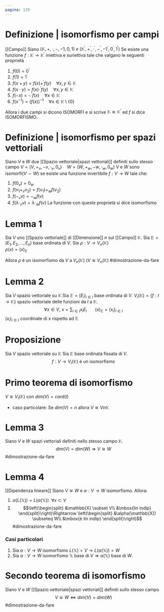 ```yaml
---
pagina: 129
---
```

# Definizione | isomorfismo per campi
[[Campo]]
Siano $(\mathbb{K},+,\cdot,-,-1,0,1)\ e\ (\mathbb{K}^{'},+^{'},\cdot^{'},-^{'},-1^{'},0^{'},1^{'})$
Se esiste una funzione $f:\mathbb{K}\to\mathbb{K}^{'}$ iniettiva e suriettiva tale che valgano le seguenti proprietà
1) $f(0)=0^{'}$
2) $f(1)=1^{'}$
3) $f(x+y)=f(x)+^{'}f(y)\quad \forall x,y\in \mathbb{K}$
4) $f(x\cdot y)=f(x)\cdot^{'}f(y)\quad \forall x,y\in \mathbb{K}$
5) $f(-x)=-^{'}f(x)\quad \forall x \in \mathbb{K}$
6) $f(x^{-1})=(f(x))^{-1}\quad \forall x\in \mathbb{K}\setminus \{0\}$

Allora i due campi si dicono ISOMORFI e si scrive $\mathbb{K}\cong \mathbb{K}^{'}$ ed $f$ si dice ISOMORFISMO.

# Definizione | isomorfismo per spazi vettoriali
Siano $V$ e $W$ due [[Spazio vettoriale|spazi vettoriali]] definiti sullo stesso campo
$V=(V,+_{v},-v,\cdot_{v},0_{v})\quad W=(W,+_{w},-w,\cdot_{w},0_{w})$
$V$ e $W$ sono isomorfi($V\sim W$) se esiste una funzione invertibile $f:V\to W$ tale che:
1) $f(0_{v})=0_{w}$
2) $f(v_{1}+_{v}v_{2})=f(v_{1})+_{w}f(v_{2})$
3) $f(-_{v}v)=-_{w}f(v)$
4) $f(\lambda \cdot_{v}v)=\lambda \cdot_{w}f(v)$
La funzione con queste proprietà si dice isomorfismo
# Lemma 1
Sia $V$ uno [[Spazio vettoriale]] di [[Dimensione]] $n$ sul [[Campo]] $\mathbb{K}$.
Sia $\mathbb{E} = (E_1,E_2,\ldots,E_n)$ base ordinata di $V$.
Sia $\rho : V \to V_n(\mathbb{K})$  
$\rho(x)=(x)_\mathbb{E}$

Allora $\rho$ è un isomorfismo da $V$ a $V_n(\mathbb{K})$ ($V\cong V_n(\mathbb{K}$) 
#dimostrazione-da-fare 

# Lemma 2
Sia $V$ spazio vettoriale su $\mathbb{K}$
Sia $\mathbb{E} = (E_i)_{i\in I}$ base ordinata di $V$.
$V_I(\mathbb{K}) = \{f:I \to \mathbb{K}\}$ spazio vettoriale delle funzioni da $I$ a $\mathbb{K}$.
$$\forall x \in V, \ x = \sum_{i\in I}x_iE_{i\qquad}(x)_\mathbb{E} = (x_i)_{i\in I}$$
$(x_i)_{i\in I}\mbox{ coordinate di x rispetto ad } \mathbb{E}$

# Proposizione 
Sia $V$ spazio vettoriale su $\mathbb{K}$
Sia $\mathbb{E}$ base ordinata fissata di $V$.
$$f:V\to V_I(\mathbb{K})\mbox{ è un isomorfismo}$$
# Primo teorema di isomorfismo
$V \cong V_I(\mathbb{K})$ con $dim(V) = card(I)$
- caso particolare: Se $dim(V) = n$ allora $V \cong Vn{\mathbb{K}}$

# Lemma 3
Siano $V$ e $W$ spazi vettoriali definiti nello stesso campo $\mathbb{K}$.
$$dim(V) = dim(W) \Rightarrow V \cong W$$
#dimostrazione-da-fare 

# Lemma 4
[[Dipendenza lineare]]
Siano $V \cong W$ e $\alpha: V \to W$ isomorfismo.
Allora:
1) $\alpha(L(\mathbb{X})) = L(\alpha(\mathbb{X}))\ \ \forall x \subset V$
2) $$\left(\begin{split} 
   &\mathbb{X} \subset V\\ 
   &\mbox{lin indip} 
   \end{split}\right)\Rightarrow \left(\begin{split}
   &\alpha(\mathbb{X}) \subseteq W\\ 
   &\mbox{è lin indip}
   \end{split}\right)$$
#dimostrazione-da-fare 
### Casi particolari
1) Sia $\alpha : V \to W$ isomorfismo
	$L(\mathbb{X}) = V \to L(\alpha(\mathbb{X})) = W$
2) Sia $\alpha : V \to W$ isomorfismo
	$\mathbb{X}$ base di $V \Rightarrow \alpha(\mathbb{X})$ base di $W$.

# Secondo teorema di isomorfismo
Siano $V$ e $W$ [[Spazio vettoriale|spazi vettoriali]] definiti sullo stesso campo
$$V \cong W \iff dim(V) = dim(W)$$
#dimostrazione-da-fare 